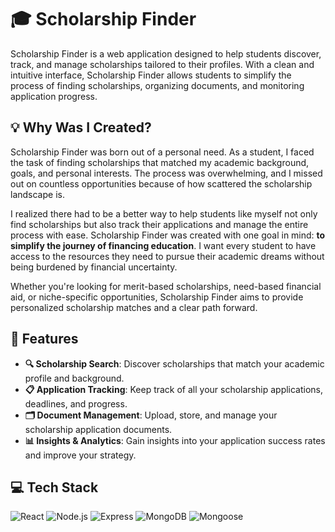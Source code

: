 # 🎓 Scholarship Finder

Scholarship Finder is a web application designed to help students discover, track, and manage scholarships tailored to their profiles. With a clean and intuitive interface, Scholarship Finder allows students to simplify the process of finding scholarships, organizing documents, and monitoring application progress.

## 💡 Why Was I Created?

Scholarship Finder was born out of a personal need. As a student, I faced the task of finding scholarships that matched my academic background, goals, and personal interests. The process was overwhelming, and I missed out on countless opportunities because of how scattered the scholarship landscape is. 

I realized there had to be a better way to help students like myself not only find scholarships but also track their applications and manage the entire process with ease. Scholarship Finder was created with one goal in mind: **to simplify the journey of financing education**. I want every student to have access to the resources they need to pursue their academic dreams without being burdened by financial uncertainty.

Whether you're looking for merit-based scholarships, need-based financial aid, or niche-specific opportunities, Scholarship Finder aims to provide personalized scholarship matches and a clear path forward.

## 🚀 Features

- **🔍 Scholarship Search**: Discover scholarships that match your academic profile and background.
- **📋 Application Tracking**: Keep track of all your scholarship applications, deadlines, and progress.
- **🗂️ Document Management**: Upload, store, and manage your scholarship application documents.
- **📊 Insights & Analytics**: Gain insights into your application success rates and improve your strategy.

## 💻 Tech Stack

![React](https://img.shields.io/badge/React-20232A?style=for-the-badge&logo=react&logoColor=61DAFB)
![Node.js](https://img.shields.io/badge/Node.js-339933?style=for-the-badge&logo=nodedotjs&logoColor=white)
![Express](https://img.shields.io/badge/Express.js-404D59?style=for-the-badge)
![MongoDB](https://img.shields.io/badge/MongoDB-4EA94B?style=for-the-badge&logo=mongodb&logoColor=white)
![Mongoose](https://img.shields.io/badge/Mongoose-880000?style=for-the-badge&logo=mongodb)
